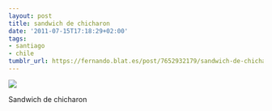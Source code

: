 ```yaml
---
layout: post
title: sandwich de chicharon
date: '2011-07-15T17:18:29+02:00'
tags:
- santiago
- chile
tumblr_url: https://fernando.blat.es/post/7652932179/sandwich-de-chicharon
---
```

 ![](/tumblr_files/tumblr_lodruu6L0t1qz4y16o1_1280.png)  

Sandwich de chicharon
